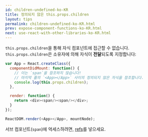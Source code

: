 ```yaml
---
id: children-undefined-ko-KR
title: 정의되지 않은 this.props.children
layout: tips
permalink: children-undefined-ko-KR.html
prev: expose-component-functions-ko-KR.html
next: use-react-with-other-libraries-ko-KR.html
---
```


`this.props.children`을 통해 자식 컴포넌트에 접근할 수 없습니다. `this.props.children`은 소유자에 의해 자식이 **전달**되도록 지정합니다:

```js
var App = React.createClass({
  componentDidMount: function() {
    // 이는 `span`을 참조하지 않습니다! 
    // 마지막 줄의 `<App></App>` 사이의 정의되지 않은 자식을 참조합니다.
    console.log(this.props.children);
  },

  render: function() {
    return <div><span/><span/></div>;
  }
});

ReactDOM.render(<App></App>, mountNode);
```

서브 컴포넌트(`span`)에 억세스하려면, [refs](/react/docs/more-about-refs.html)를 넣으세요.
